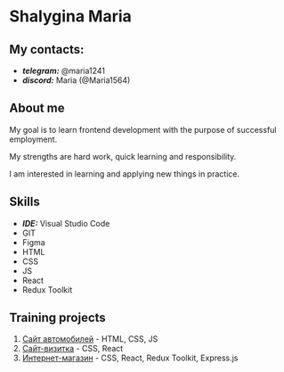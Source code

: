 # Shalygina Maria
## My contacts: 
*  ___telegram:___ @maria1241 
* ___discord:___ Maria (@Maria1564)

## About me
My goal is to learn frontend development with the purpose of successful employment. 


My strengths are hard work, quick learning and responsibility.


I am interested in learning and applying new things in practice.

## Skills
* ___IDE:___ Visual Studio Code
* GIT
* Figma
* HTML
* CSS
* JS
* React
* Redux Toolkit

## Training projects
1. [Сайт автомобилей](https://github.com/Maria1564/lease-cars) -  HTML, CSS, JS
2. [Сайт-визитка](https://github.com/Maria1564/site-visitka) -  CSS, React
3. [Интернет-магазин](https://github.com/Maria1564/online-carpet-store/tree/feature) -  CSS, React, Redux Toolkit, Express.js
